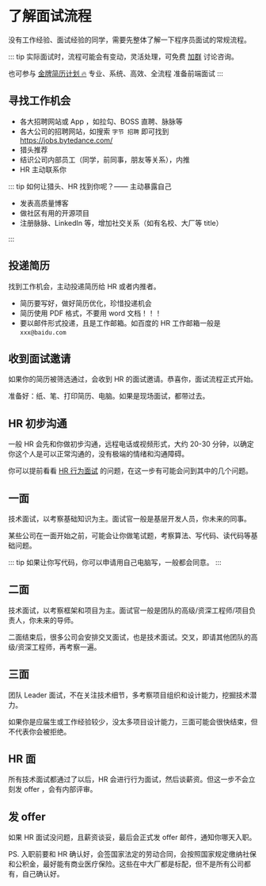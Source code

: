 # 了解面试流程

没有工作经验、面试经验的同学，需要先整体了解一下程序员面试的常规流程。

::: tip
实际面试时，流程可能会有变动，灵活处理，可免费 [加群](/docs/services/group.md) 讨论咨询。

也可参与 [金牌简历计划 🔥](/docs/services/1v1.md) 专业、系统、高效、全流程 准备前端面试
:::

## 寻找工作机会

- 各大招聘网站或 App ，如拉勾、BOSS 直聘、脉脉等
- 各大公司的招聘网站，如搜索 `字节 招聘` 即可找到 https://jobs.bytedance.com/
- 猎头推荐
- 结识公司内部员工（同学，前同事，朋友等关系），内推
- HR 主动联系你

::: tip
如何让猎头、HR 找到你呢？—— 主动暴露自己

- 发表高质量博客
- 做社区有用的开源项目
- 注册脉脉、LinkedIn 等，增加社交关系（如有名校、大厂等 title）

:::

## 投递简历

找到工作机会，主动投递简历给 HR 或者内推者。

- 简历要写好，做好简历优化，珍惜投递机会
- 简历使用 PDF 格式，不要用 word 文档！！！
- 要以邮件形式投递，且是工作邮箱。如百度的 HR 工作邮箱一般是 `xxx@baidu.com`

## 收到面试邀请

如果你的简历被筛选通过，会收到 HR 的面试邀请。恭喜你，面试流程正式开始。

准备好：纸、笔、打印简历、电脑。如果是现场面试，都带过去。

## HR 初步沟通

一般 HR 会先和你做初步沟通，远程电话或视频形式，大约 20-30 分钟，以确定你这个人是可以正常沟通的，没有极端的情绪和沟通障碍。

你可以提前看看 [HR 行为面试](../hr-exam/behavioural-test.md) 的问题，在这一步有可能会问到其中的几个问题。

## 一面

技术面试，以考察基础知识为主。面试官一般是基层开发人员，你未来的同事。

某些公司在一面开始之前，可能会让你做笔试题，考察算法、写代码、读代码等基础问题。

::: tip
如果让你写代码，你可以申请用自己电脑写，一般都会同意。
:::

## 二面

技术面试，以考察框架和项目为主。面试官一般是团队的高级/资深工程师/项目负责人，你未来的导师。

二面结束后，很多公司会安排交叉面试，也是技术面试。交叉，即请其他团队的高级/资深工程师，再考察一遍。

## 三面

团队 Leader 面试，不在关注技术细节，多考察项目组织和设计能力，挖掘技术潜力。

如果你是应届生或工作经验较少，没太多项目设计能力，三面可能会很快结束，但不代表你会被拒绝。

## HR 面

所有技术面试都通过了以后，HR 会进行行为面试，然后谈薪资。但这一步不会立刻发 offer ，会有内部评审。

## 发 offer

如果 HR 面试没问题，且薪资谈妥，最后会正式发 offer 邮件，通知你哪天入职。

PS. 入职前要和 HR 确认好，会签国家法定的劳动合同，会按照国家规定缴纳社保和公积金，最好能有商业医疗保险。这些在中大厂都是标配，但不是所有公司都有，自己确认好。
